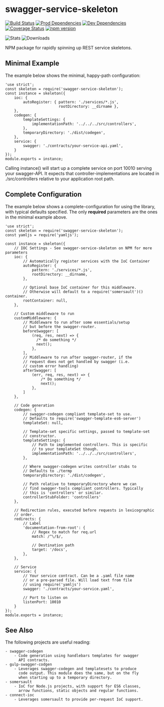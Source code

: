 # swagger-service-skeleton

[![Build Status](https://travis-ci.org/steve-gray/swagger-service-skeleton.svg?branch=master)](https://travis-ci.org/steve-gray/swagger-service-skeleton)
[![Prod Dependencies](https://david-dm.org/steve-gray/swagger-service-skeleton/status.svg)](https://david-dm.org/steve-gray/swagger-service-skeleton)
[![Dev Dependencies](https://david-dm.org/steve-gray/swagger-service-skeleton/dev-status.svg)](https://david-dm.org/steve-gray/swagger-service-skeleton#info=devDependencies)
[![Coverage Status](https://coveralls.io/repos/github/steve-gray/swagger-service-skeleton/badge.svg?branch=master)](https://coveralls.io/github/steve-gray/swagger-service-skeleton?branch=master)
[![npm version](https://badge.fury.io/js/swagger-service-skeleton.svg)](https://badge.fury.io/js/swagger-service-skeleton)

![Stats]( https://nodei.co/npm/swagger-service-skeleton.png?downloads=true&downloadRank=true&stars=true)
![Downloads](https://nodei.co/npm-dl/swagger-service-skeleton.png?height=2)

NPM package for rapidly spinning up REST service skeletons. 

## Minimal Example
The example below shows the minimal, happy-path configuration:

    'use strict';
    const skeleton = require('swagger-service-skeleton');
    const instance = skeleton({
        ioc: {
            autoRegister: { pattern: './services/*.js', 
                            rootDirectory: __dirname },
        },
        codegen: {
            templateSettings: {
                implementationPath: '../../../src/controllers',
            },
            temporaryDirectory: './dist/codegen',
        },
        service: {
            swagger: './contracts/your-service-api.yaml',
        }
    });
    module.exports = instance;

Calling instance() will start up a complete service on port 10010 serving
your swagger-API. It expects that controller-implementations are located
in ./src/controllers relative to your application root path.

## Complete Configuration
The example below shows a complete-configuration for using the library, 
with typical defaults specified. The only __required__ parameters are
the ones in the minimal example above.

    'use strict';
    const skeleton = require('swagger-service-skeleton');
    const yamljs = require('yamljs');

    const instance = skeleton({
        // IOC Settings - See swagger-service-skeleton on NPM for more parameters
        ioc: {
            // Automatically register services with the IoC Container
            autoRegister: {
                pattern: './services/*.js',
                rootDirectory: __dirname,
            },

            // Optional base IoC container for this middleware.
            // Otherwise will default to a require('somersault')() container.
            rootContainer: null,
        },

        // Custom middleware to run
        customMiddleware: {
            // Middleware to run after some essentials/setup
            // but before the swagger-router.
            beforeSwagger: [
                (req, res, next) => {
                  /* do something */
                  next();  
                },
            ],
            // Middleware to run after swagger-router, if the
            // request does not get handled by swagger (i.e.
            // custom error handling)
            afterSwagger: [
                (err, req, res, next) => {
                    /* Do something */
                    next();
                },
            ]
        },

        // Code generation 
        codegen: {
            // swagger-codegen compliant template-set to use.
            // Defaults to require('swagger-template-es6-server')
            templateSet: null,

            // Template-set specific settings, passed to template-set
            // constructor.
            templateSettings: {
                // Path to implemented controllers. This is specific
                // to your templateSet though.
                implementationPath: '../../../src/controllers',
            },

            // Where swagger-codegen writes controller stubs to
            // Defaults to ./termp
            temporaryDirectory: './dist/codegen',

            // Path relative to temporaryDirectory where we can
            // find swagger-tools compliant controllers. Typically
            // this is 'controllers' or similar.
            controllerStubFolder: 'controllers'
        },

        // Redirection rules, executed before requests in lexicographic
        // order.
        redirects: {
            // Label
            'documentation-from-root': {
                // Regex to match for req.url
                match: /^\/$/,
                
                // Destination path
                target: '/docs',
            },
        },

        // Service 
        service: {
            // Your service contract. Can be a .yaml file name
            // or a pre-parsed file. Will load text from file
            // using require('yamljs')
            swagger: './contracts/your-service.yaml',

            // Port to listen on
            listenPort: 10010
        }
    });
    module.exports = instance;

## See Also
The following projects are useful reading:

    - swagger-codegen
        - Code generation using handlebars templates for swagger
          API contracts.
    - gulp-swagger-codgen
        - Leverages swagger-codegen and templatesets to produce
          code output. This module does the same, but on the fly
          when starting up to a temporary directory.
    - somersault
        - IoC for Node.js projects, with support for ES6 classes,
          arrow functions, static objects and regular functions.
    - connect-ioc
        - Leverages somersault to provide per-request IoC support.

